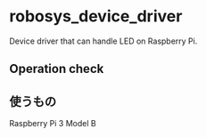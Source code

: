 # robosys_device_driver

Device driver that can handle LED on Raspberry Pi.

## Operation check

## 使うもの
Raspberry Pi 3 Model B
